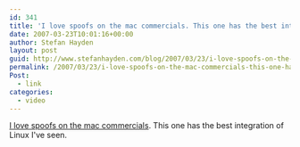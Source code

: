 ```yaml
---
id: 341
title: 'I love spoofs on the mac commercials. This one has the best integration of Linux I&#8217;ve seen.'
date: 2007-03-23T10:01:16+00:00
author: Stefan Hayden
layout: post
guid: http://www.stefanhayden.com/blog/2007/03/23/i-love-spoofs-on-the-mac-commercials-this-one-has-the-best-integration-of-linux-ive-seen/
permalink: /2007/03/23/i-love-spoofs-on-the-mac-commercials-this-one-has-the-best-integration-of-linux-ive-seen/
Post:
  - link
categories:
  - video
---
```

<p><a href="http://www.youtube.com/watch?v=GVOnFdMf0RU">I love spoofs on the mac commercials</a>. This one has the best integration of Linux I've seen.
</p>
